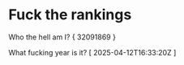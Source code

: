 # Fuck the rankings

Who the hell am I?
{ 32091869 }

What fucking year is it?
[ 2025-04-12T16:33:20Z ]
